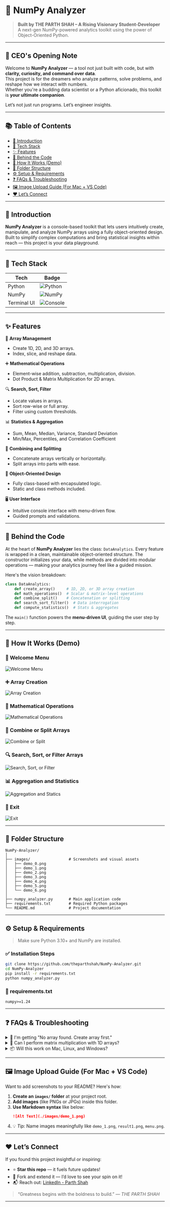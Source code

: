 
# 🚀 NumPy Analyzer

> **Built by THE PARTH SHAH – A Rising Visionary Student-Developer**  
> A next-gen NumPy-powered analytics toolkit using the power of Object-Oriented Python.

---

## 🧠 CEO's Opening Note

Welcome to **NumPy Analyzer** — a tool not just built with code, but with **clarity, curiosity, and command over data**.  
This project is for the dreamers who analyze patterns, solve problems, and reshape how we interact with numbers.  
Whether you're a budding data scientist or a Python aficionado, this toolkit is **your ultimate companion**.

Let’s not just run programs. Let’s engineer insights.

---

## 📚 Table of Contents

- [📖 Introduction](#-introduction)
- [🧪 Tech Stack](#-tech-stack)
- [✨ Features](#-features)
- [🧠 Behind the Code](#-behind-the-code)
- [🔎 How It Works (Demo)](#-how-it-works-demo)
- [📁 Folder Structure](#-folder-structure)
- [⚙️ Setup & Requirements](#️-setup--requirements)
- [❓ FAQs & Troubleshooting](#-faqs--troubleshooting)
- [🖼 Image Upload Guide (For Mac + VS Code)](#-image-upload-guide-for-mac--vs-code)
- [❤️ Let’s Connect](#️-lets-connect)

---

## 📖 Introduction

**NumPy Analyzer** is a console-based toolkit that lets users intuitively create, manipulate, and analyze NumPy arrays using a fully object-oriented design. Built to simplify complex computations and bring statistical insights within reach — this project is your data playground.

---

## 🧪 Tech Stack

| Tech         | Badge                                                                 |
|--------------|------------------------------------------------------------------------|
| Python       | ![Python](https://img.shields.io/badge/Python-3.10+-blue?logo=python) |
| NumPy        | ![NumPy](https://img.shields.io/badge/NumPy-%3E=1.24-blue?logo=numpy) |
| Terminal UI  | ![Console](https://img.shields.io/badge/CLI%20Based-Yes-black)        |

---

## ✨ Features

🔧 **Array Management**
- Create 1D, 2D, and 3D arrays.
- Index, slice, and reshape data.

➕ **Mathematical Operations**
- Element-wise addition, subtraction, multiplication, division.
- Dot Product & Matrix Multiplication for 2D arrays.

🔍 **Search, Sort, Filter**
- Locate values in arrays.
- Sort row-wise or full array.
- Filter using custom thresholds.

📊 **Statistics & Aggregation**
- Sum, Mean, Median, Variance, Standard Deviation
- Min/Max, Percentiles, and Correlation Coefficient

🧱 **Combining and Splitting**
- Concatenate arrays vertically or horizontally.
- Split arrays into parts with ease.

🧠 **Object-Oriented Design**
- Fully class-based with encapsulated logic.
- Static and class methods included.

🖥️ **User Interface**
- Intuitive console interface with menu-driven flow.
- Guided prompts and validations.

---

## 🧠 Behind the Code

At the heart of **NumPy Analyzer** lies the class: `DataAnalytics`. Every feature is wrapped in a clean, maintainable object-oriented structure. The constructor initializes your data, while methods are divided into modular operations — making your analytics journey feel like a guided mission.

Here's the vision breakdown:

```python
class DataAnalytics:
    def create_array()     # 1D, 2D, or 3D array creation
    def math_operations()  # Scalar & matrix-level operations
    def combine_split()    # Concatenation or splitting
    def search_sort_filter()  # Data interrogation
    def compute_statistics()  # Stats & aggregates
```

The `main()` function powers the **menu-driven UI**, guiding the user step by step.

---

## 🔎 How It Works (Demo)

### 📌 Welcome Menu
![Welcome Menu](./images/Demo_0.png)

### ➕ Array Creation
![Array Creation](./images/Demo_1.png)

### 🔢 Mathematical Operations
![Mathematical Operations](./images/Demo_2.png)

### 🔗 Combine or Split Arrays
![Combine or Split](./images/Demo_3.png)

### 🔍 Search, Sort, or Filter Arrays
![Search, Sort, or Filter](./images/Demo_4.png)

### 📊 Aggregation and Statistics
![Aggregation and Statics](./images/Demo_5.png)

### 👋 Exit
![Exit](./images/Demo_6.png)

---

## 📁 Folder Structure

```
NumPy-Analyzer/
│
├── images/                 # Screenshots and visual assets
│   ├── demo_0.png
│   ├── demo_1.png
│   ├── demo_2.png
│   ├── demo_3.png
│   ├── demo_4.png
│   ├── demo_5.png
│   └── demo_6.png
│
├── numpy_analyzer.py       # Main application code
├── requirements.txt        # Required Python packages
└── README.md               # Project documentation
```

---

## ⚙️ Setup & Requirements

> Make sure Python 3.10+ and NumPy are installed.

### ✅ Installation Steps

```bash
git clone https://github.com/theparthshah/NumPy-Analyzer.git
cd NumPy-Analyzer
pip install -r requirements.txt
python numpy_analyzer.py
```

### 🧾 requirements.txt

```
numpy>=1.24
```

---

## ❓ FAQs & Troubleshooting

<details>
<summary>🧐 I'm getting "No array found. Create array first."</summary>

Make sure to select option 1 (Create Array) before performing any operations like math or search.
</details>

<details>
<summary>📐 Can I perform matrix multiplication with 1D arrays?</summary>

No. Only 2D arrays are supported for matrix operations like dot product or `matmul`.
</details>

<details>
<summary>📦 Will this work on Mac, Linux, and Windows?</summary>

Absolutely! This is a terminal-based Python script. It runs wherever Python runs.
</details>

---

## 🖼 Image Upload Guide (For Mac + VS Code)

Want to add screenshots to your README? Here's how:

1. **Create an `images/` folder** at your project root.
2. **Add images** (like PNGs or JPGs) inside this folder.
3. **Use Markdown syntax** like below:
   ```markdown
   ![Alt Text](./images/demo_1.png)
   ```
4. 💡 *Tip:* Name images meaningfully like `demo_1.png`, `result1.png`, `menu.png`.

---

## ❤️ Let’s Connect

If you found this project insightful or inspiring:

- ⭐ **Star this repo** — it fuels future updates!
- 🔄 Fork and extend it — I’d love to see your spin on it!
- 📬 Reach out: [LinkedIn - Parth Shah](https://www.linkedin.com/in/parth-shah-28387532b?utm_source=share&utm_campaign=share_via&utm_content=profile&utm_medium=ios_app)

> “Greatness begins with the boldness to build.” — *THE PARTH SHAH*

---
